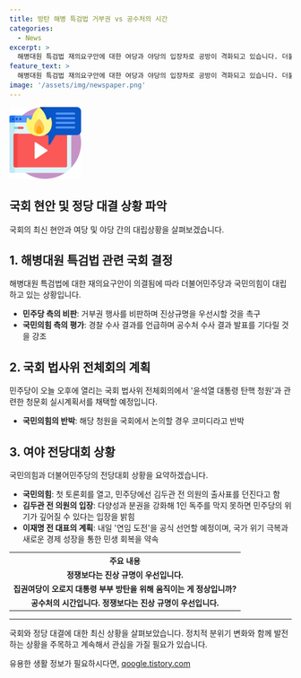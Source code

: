 ```yaml
---
title: 방탄 해병 특검법 거부권 vs 공수처의 시간
categories:
  - News
excerpt: >
  해병대원 특검법 재의요구안에 대한 여당과 야당의 입장차로 공방이 격화되고 있습니다. 더불어민주당은 거부권 행사를 비판하며 국민의 분노를 일으킨다고 주장하고, 국민의힘은 공수처 수사 결과를 기다리라고 주장하고 있습니다. 또한, 국회 법사위에서 윤대통령 탄핵 청원과 관련한 청문회 실시계획서를 채택하는 방침이며, 국민의힘은 청원을 코미디라고 반박하고 있습니다. 민주당은 국회 전당대회에서 김두관 전 의원의 출마선언과 이재명 전 대표의 연임 도전 계획을 발표할 예정입니다.
feature_text: >
  해병대원 특검법 재의요구안에 대한 여당과 야당의 입장차로 공방이 격화되고 있습니다. 더불어민주당은 거부권 행사를 비판하며 국민의 분노를 일으킨다고 주장하고, 국민의힘은 공수처 수사 결과를 기다리라고 주장하고 있습니다. 또한, 국회 법사위에서 윤대통령 탄핵 청원과 관련한 청문회 실시계획서를 채택하는 방침이며, 국민의힘은 청원을 코미디라고 반박하고 있습니다. 민주당은 국회 전당대회에서 김두관 전 의원의 출마선언과 이재명 전 대표의 연임 도전 계획을 발표할 예정입니다.
image: '/assets/img/newspaper.png'
---
```


<p><img src="/assets/img/news.png" alt="rentncar 속보" /></p>

<h2>국회 현안 및 정당 대결 상황 파악</h2>

<p data-ke-size="size16">국회의 최신 현안과 여당 및 야당 간의 대립상황을 살펴보겠습니다.</p>

<h2 data-ke-size="size26">1. 해병대원 특검법 관련 국회 결정</h2>

<p data-ke-size="size16">해병대원 특검법에 대한 재의요구안이 의결됨에 따라 더불어민주당과 국민의힘이 대립하고 있는 상황입니다.</p>

<ul>
  <li><b>민주당 측의 비판</b>: 거부권 행사를 비판하며 진상규명을 우선시할 것을 촉구</li>
  <li><b>국민의힘 측의 평가</b>: 경찰 수사 결과를 언급하며 공수처 수사 결과 발표를 기다릴 것을 강조</li>
</ul>

<h2 data-ke-size="size26">2. 국회 법사위 전체회의 계획</h2>

<p data-ke-size="size16">민주당이 오늘 오후에 열리는 국회 법사위 전체회의에서 '윤석열 대통령 탄핵 청원'과 관련한 청문회 실시계획서를 채택할 예정입니다.</p>

<ul>
  <li><b>국민의힘의 반박</b>: 해당 청원을 국회에서 논의할 경우 코미디라고 반박</li>
</ul>

<h2 data-ke-size="size26">3. 여야 전당대회 상황</h2>

<p data-ke-size="size16">국민의힘과 더불어민주당의 전당대회 상황을 요약하겠습니다.</p>

<ul>
  <li><b>국민의힘</b>: 첫 토론회를 열고, 민주당에선 김두관 전 의원의 출사표를 던진다고 함</li>
  <li><b>김두관 전 의원의 입장</b>: 다양성과 분권을 강화해 1인 독주를 막지 못하면 민주당의 위기가 깊어질 수 있다는 입장을 밝힘</li>
  <li><b>이재명 전 대표의 계획</b>: 내일 '연임 도전'을 공식 선언할 예정이며, 국가 위기 극복과 새로운 경제 성장을 통한 민생 회복을 약속</li>
</ul>

<table>
  <tr>
    <th>주요 내용</th>
  </tr>
  <tr>
    <td style="text-align: center; height: 17px;"><b>정쟁보다는 진상 규명이 우선입니다.</b></td>
  </tr>
  <tr>
    <td style="text-align: center; height: 17px;"><b>집권여당이 오로지 대통령 부부 방탄을 위해 움직이는 게 정상입니까?</b></td>
  </tr>
  <tr>
    <td style="text-align: center; height: 17px;"><b>공수처의 시간입니다. 정쟁보다는 진상 규명이 우선입니다.</b></td>
  </tr>
</table>

<hr>

<p data-ke-size="size16">국회와 정당 대결에 대한 최신 상황을 살펴보았습니다. 정치적 분위기 변화와 함께 발전하는 상황을 주목하고 계속해서 관심을 가질 필요가 있습니다.</p>
유용한 생활 정보가 필요하시다면, <a href="https://qoogle.tistory.com" rel="dofollow">qoogle.tistory.com</a>


